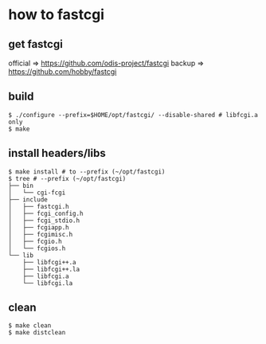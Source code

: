 

# how to fastcgi

## get fastcgi
official => https://github.com/odis-project/fastcgi
backup   => https://github.com/hobby/fastcgi

## build
```
$ ./configure --prefix=$HOME/opt/fastcgi/ --disable-shared # libfcgi.a only
$ make
```

## install headers/libs
```
$ make install # to --prefix (~/opt/fastcgi)
$ tree # --prefix (~/opt/fastcgi)
├── bin
│   └── cgi-fcgi
├── include
│   ├── fastcgi.h
│   ├── fcgi_config.h
│   ├── fcgi_stdio.h
│   ├── fcgiapp.h
│   ├── fcgimisc.h
│   ├── fcgio.h
│   └── fcgios.h
└── lib
    ├── libfcgi++.a
    ├── libfcgi++.la
    ├── libfcgi.a
    └── libfcgi.la
```

## clean
```
$ make clean
$ make distclean
```


